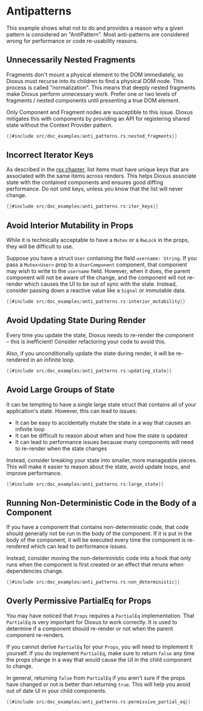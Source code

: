 # Antipatterns

This example shows what not to do and provides a reason why a given pattern is considered an "AntiPattern". Most anti-patterns are considered wrong for performance or code re-usability reasons.

## Unnecessarily Nested Fragments

Fragments don't mount a physical element to the DOM immediately, so Dioxus must recurse into its children to find a physical DOM node. This process is called "normalization". This means that deeply nested fragments make Dioxus perform unnecessary work. Prefer one or two levels of fragments / nested components until presenting a true DOM element.

Only Component and Fragment nodes are susceptible to this issue. Dioxus mitigates this with components by providing an API for registering shared state without the Context Provider pattern.

```rust
{{#include src/doc_examples/anti_patterns.rs:nested_fragments}}
```

## Incorrect Iterator Keys

As described in the [rsx chapter](../essentials/rsx/index.md#loops), list items must have unique keys that are associated with the same items across renders. This helps Dioxus associate state with the contained components and ensures good diffing performance. Do not omit keys, unless you know that the list will never change.

```rust
{{#include src/doc_examples/anti_patterns.rs:iter_keys}}
```

## Avoid Interior Mutability in Props

While it is technically acceptable to have a `Mutex` or a `RwLock` in the props, they will be difficult to use.

Suppose you have a struct `User` containing the field `username: String`. If you pass a `Mutex<User>` prop to a `UserComponent` component, that component may wish to write to the `username` field. However, when it does, the parent component will not be aware of the change, and the component will not re-render which causes the UI to be out of sync with the state. Instead, consider passing down a reactive value like a `Signal` or immutable data.

```rust
{{#include src/doc_examples/anti_patterns.rs:interior_mutability}}
```

## Avoid Updating State During Render

Every time you update the state, Dioxus needs to re-render the component – this is inefficient! Consider refactoring your code to avoid this.

Also, if you unconditionally update the state during render, it will be re-rendered in an infinite loop.

```rust
{{#include src/doc_examples/anti_patterns.rs:updating_state}}
```

## Avoid Large Groups of State

It can be tempting to have a single large state struct that contains all of your application's state. However, this can lead to issues:
- It can be easy to accidentally mutate the state in a way that causes an infinite loop
- It can be difficult to reason about when and how the state is updated
- It can lead to performance issues because many components will need to re-render when the state changes

Instead, consider breaking your state into smaller, more manageable pieces. This will make it easier to reason about the state, avoid update loops, and improve performance.

```rust
{{#include src/doc_examples/anti_patterns.rs:large_state}}
```

## Running Non-Deterministic Code in the Body of a Component

If you have a component that contains non-deterministic code, that code should generally not be run in the body of the component. If it is put in the body of the component, it will be executed every time the component is re-rendered which can lead to performance issues.

Instead, consider moving the non-deterministic code into a hook that only runs when the component is first created or an effect that reruns when dependencies change.

```rust
{{#include src/doc_examples/anti_patterns.rs:non_deterministic}}
```

## Overly Permissive PartialEq for Props

You may have noticed that `Props` requires a `PartialEq` implementation. That `PartialEq` is very important for Dioxus to work correctly. It is used to determine if a component should re-render or not when the parent component re-renders.

If you cannot derive `PartialEq` for your `Props`, you will need to implement it yourself. If you do implement `PartialEq`, make sure to return `false` any time the props change in a way that would cause the UI in the child component to change.

In general, returning `false` from `PartialEq` if you aren't sure if the props have changed or not is better than returning `true`. This will help you avoid out of date UI in your child components.

```rust
{{#include src/doc_examples/anti_patterns.rs:permissive_partial_eq}}
```